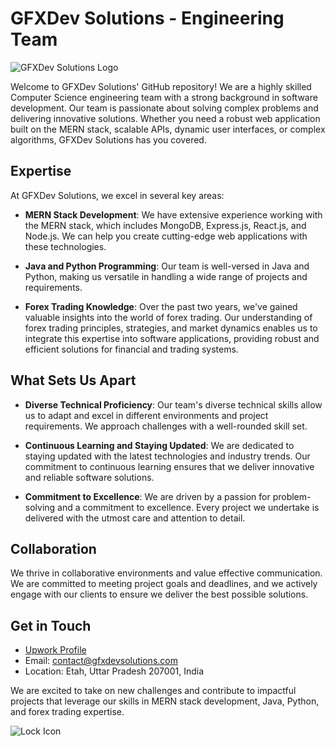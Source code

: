 # GFXDev Solutions - Engineering Team

![GFXDev Solutions Logo](insert_logo_image_url_here)

Welcome to GFXDev Solutions' GitHub repository! We are a highly skilled Computer Science engineering team with a strong background in software development. Our team is passionate about solving complex problems and delivering innovative solutions. Whether you need a robust web application built on the MERN stack, scalable APIs, dynamic user interfaces, or complex algorithms, GFXDev Solutions has you covered.

## Expertise

At GFXDev Solutions, we excel in several key areas:

- **MERN Stack Development**: We have extensive experience working with the MERN stack, which includes MongoDB, Express.js, React.js, and Node.js. We can help you create cutting-edge web applications with these technologies.

- **Java and Python Programming**: Our team is well-versed in Java and Python, making us versatile in handling a wide range of projects and requirements.

- **Forex Trading Knowledge**: Over the past two years, we've gained valuable insights into the world of forex trading. Our understanding of forex trading principles, strategies, and market dynamics enables us to integrate this expertise into software applications, providing robust and efficient solutions for financial and trading systems.

## What Sets Us Apart

- **Diverse Technical Proficiency**: Our team's diverse technical skills allow us to adapt and excel in different environments and project requirements. We approach challenges with a well-rounded skill set.

- **Continuous Learning and Staying Updated**: We are dedicated to staying updated with the latest technologies and industry trends. Our commitment to continuous learning ensures that we deliver innovative and reliable software solutions.

- **Commitment to Excellence**: We are driven by a passion for problem-solving and a commitment to excellence. Every project we undertake is delivered with the utmost care and attention to detail.

## Collaboration

We thrive in collaborative environments and value effective communication. We are committed to meeting project goals and deadlines, and we actively engage with our clients to ensure we deliver the best possible solutions. 

## Get in Touch

- [Upwork Profile](insert_Upwork_profile_link_here)
- Email: [contact@gfxdevsolutions.com](mailto:contact@gfxdevsolutions.com)
- Location: Etah, Uttar Pradesh 207001, India

We are excited to take on new challenges and contribute to impactful projects that leverage our skills in MERN stack development, Java, Python, and forex trading expertise.

![Lock Icon](insert_lock_icon_url_here)
